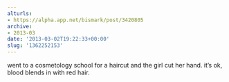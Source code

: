 ```yaml
---
alturls:
- https://alpha.app.net/bismark/post/3420805
archive:
- 2013-03
date: '2013-03-02T19:22:33+00:00'
slug: '1362252153'
---
```


went to a cosmetology school for a haircut and the girl cut her hand. it’s ok, blood blends in with red hair.
